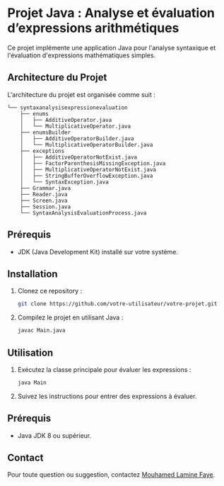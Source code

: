 # Projet Java : Analyse et évaluation d’expressions arithmétiques

Ce projet implémente une application Java pour l'analyse syntaxique et l'évaluation d'expressions mathématiques simples.

## Architecture du Projet

L'architecture du projet est organisée comme suit :

```
└── syntaxanalysisexpressionevaluation
    ├── enums
    │   ├── AdditiveOperator.java
    │   └── MultiplicativeOperator.java
    ├── enumsBuilder
    │   ├── AdditiveOperatorBuilder.java
    │   └── MultiplicativeOperatorBuilder.java
    ├── exceptions
    │   ├── AdditiveOperatorNotExist.java
    │   ├── FactorParenthesisMissingException.java
    │   ├── MultiplicativeOperatorNotExist.java
    │   ├── StringBufferOverflowException.java
    │   └── SyntaxException.java
    ├── Grammar.java
    ├── Reader.java
    ├── Screen.java
    ├── Session.java
    └── SyntaxAnalysisEvaluationProcess.java
```

## Prérequis

- JDK (Java Development Kit) installé sur votre système.

## Installation

1. Clonez ce repository :

   ```bash
   git clone https://github.com/votre-utilisateur/votre-projet.git
   ```

2. Compilez le projet en utilisant Java :

   ```bash
   javac Main.java
   ```

## Utilisation

1. Exécutez la classe principale pour évaluer les expressions :

   ```bash
   java Main
   ```

2. Suivez les instructions pour entrer des expressions à évaluer.


## Prérequis

- Java JDK 8 ou supérieur.


## Contact

Pour toute question ou suggestion, contactez [Mouhamed Lamine Faye](mailto:persoitlamine42@gmail.com).
